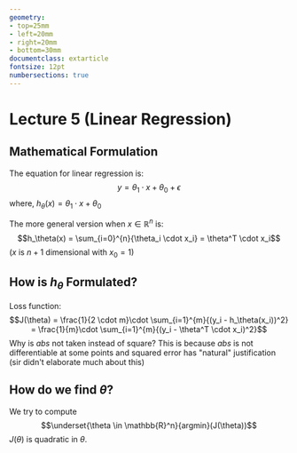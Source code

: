 ```yaml
---
geometry:
- top=25mm
- left=20mm
- right=20mm
- bottom=30mm
documentclass: extarticle
fontsize: 12pt
numbersections: true
---
```


# Lecture 5 (Linear Regression)

## Mathematical Formulation
The equation for linear regression is:
$$y = \theta_1 \cdot x + \theta_0 + \epsilon$$
where, $h_\theta(x) = \theta_1 \cdot x + \theta_0$

The more general version when $x \in \mathbb{R}^n$ is:
$$h_\theta(x) = \sum_{i=0}^{n}{\theta_i \cdot x_i} = \theta^T \cdot x_i$$
($x$ is $n+1$ dimensional with $x_0 = 1$)

## How is $h_\theta$ Formulated?
Loss function:
$$J(\theta) = \frac{1}{2 \cdot m}\cdot \sum_{i=1}^{m}{(y_i - h_\theta(x_i))^2} = \frac{1}{m}\cdot \sum_{i=1}^{m}{(y_i - \theta^T \cdot x_i)^2}$$
Why is $abs$ not taken instead of square? This is because $abs$ is not differentiable at some points and squared error has "natural" justification (sir didn't elaborate much about this)

## How do we find $\theta$?
We try to compute
$$\underset{\theta \in \mathbb{R}^n}{argmin}(J(\theta))$$
$J(\theta)$ is quadratic in $\theta$.

